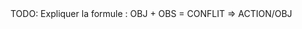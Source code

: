 <!-- Page: #576 Le conflit entraine l'action -->

<adminonly>
  TODO: Expliquer la formule : OBJ + OBS = CONFLIT => ACTION/OBJ
</adminonly>
